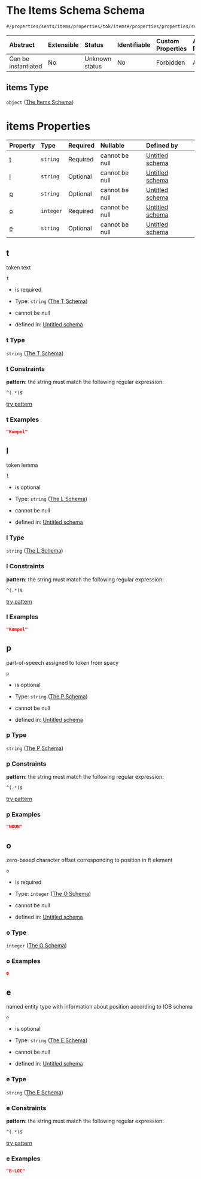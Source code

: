 # The Items Schema Schema

```txt
#/properties/sents/items/properties/tok/items#/properties/properties/sents/items/properties/tok/items
```



| Abstract            | Extensible | Status         | Identifiable | Custom Properties | Additional Properties | Access Restrictions | Defined In                                                                        |
| :------------------ | :--------- | :------------- | :----------- | :---------------- | :-------------------- | :------------------ | :-------------------------------------------------------------------------------- |
| Can be instantiated | No         | Unknown status | No           | Forbidden         | Allowed               | none                | [ling\_spacy.schema.json\*](../out/ling_spacy.schema.json "open original schema") |

## items Type

`object` ([The Items Schema](ling_spacy-properties-properties-the-sents-schema-the-items-schema-properties-the-tok-schema-the-items-schema.md))

# items Properties

| Property | Type      | Required | Nullable       | Defined by                                                                                                                                                                                                                                                                                      |
| :------- | :-------- | :------- | :------------- | :---------------------------------------------------------------------------------------------------------------------------------------------------------------------------------------------------------------------------------------------------------------------------------------------- |
| [t](#t)  | `string`  | Required | cannot be null | [Untitled schema](ling_spacy-properties-properties-the-sents-schema-the-items-schema-properties-the-tok-schema-the-items-schema-properties-the-t-schema.md "#/properties/sents/items/properties/tok/items/properties/t#/properties/properties/sents/items/properties/tok/items/properties/t")   |
| [l](#l)  | `string`  | Optional | cannot be null | [Untitled schema](ling_spacy-properties-properties-the-sents-schema-the-items-schema-properties-the-tok-schema-the-items-schema-properties-the-l-schema.md "#/properties/sents/items/properties/tok/items/properties/l#/properties/properties/sents/items/properties/tok/items/properties/l")   |
| [p](#p)  | `string`  | Optional | cannot be null | [Untitled schema](ling_spacy-properties-properties-the-sents-schema-the-items-schema-properties-the-tok-schema-the-items-schema-properties-the-p-schema.md "#/properties/sents/items/properties/tok/items/properties/p#/properties/properties/sents/items/properties/tok/items/properties/p")   |
| [o](#o)  | `integer` | Required | cannot be null | [Untitled schema](ling_spacy-properties-properties-the-sents-schema-the-items-schema-properties-the-tok-schema-the-items-schema-properties-the-o-schema.md "#/properties/sents/items/properties/tok/items/properties/idx#/properties/properties/sents/items/properties/tok/items/properties/o") |
| [e](#e)  | `string`  | Optional | cannot be null | [Untitled schema](ling_spacy-properties-properties-the-sents-schema-the-items-schema-properties-the-tok-schema-the-items-schema-properties-the-e-schema.md "#/properties/sents/items/properties/tok/items/properties/ner#/properties/properties/sents/items/properties/tok/items/properties/e") |

## t

token text

`t`

*   is required

*   Type: `string` ([The T Schema](ling_spacy-properties-properties-the-sents-schema-the-items-schema-properties-the-tok-schema-the-items-schema-properties-the-t-schema.md))

*   cannot be null

*   defined in: [Untitled schema](ling_spacy-properties-properties-the-sents-schema-the-items-schema-properties-the-tok-schema-the-items-schema-properties-the-t-schema.md "#/properties/sents/items/properties/tok/items/properties/t#/properties/properties/sents/items/properties/tok/items/properties/t")

### t Type

`string` ([The T Schema](ling_spacy-properties-properties-the-sents-schema-the-items-schema-properties-the-tok-schema-the-items-schema-properties-the-t-schema.md))

### t Constraints

**pattern**: the string must match the following regular expression:&#x20;

```regexp
^(.*)$
```

[try pattern](https://regexr.com/?expression=%5E\(.*\)%24 "try regular expression with regexr.com")

### t Examples

```json
"Kumpel"
```

## l

token lemma

`l`

*   is optional

*   Type: `string` ([The L Schema](ling_spacy-properties-properties-the-sents-schema-the-items-schema-properties-the-tok-schema-the-items-schema-properties-the-l-schema.md))

*   cannot be null

*   defined in: [Untitled schema](ling_spacy-properties-properties-the-sents-schema-the-items-schema-properties-the-tok-schema-the-items-schema-properties-the-l-schema.md "#/properties/sents/items/properties/tok/items/properties/l#/properties/properties/sents/items/properties/tok/items/properties/l")

### l Type

`string` ([The L Schema](ling_spacy-properties-properties-the-sents-schema-the-items-schema-properties-the-tok-schema-the-items-schema-properties-the-l-schema.md))

### l Constraints

**pattern**: the string must match the following regular expression:&#x20;

```regexp
^(.*)$
```

[try pattern](https://regexr.com/?expression=%5E\(.*\)%24 "try regular expression with regexr.com")

### l Examples

```json
"Kumpel"
```

## p

part-of-speech assigned to token from spacy

`p`

*   is optional

*   Type: `string` ([The P Schema](ling_spacy-properties-properties-the-sents-schema-the-items-schema-properties-the-tok-schema-the-items-schema-properties-the-p-schema.md))

*   cannot be null

*   defined in: [Untitled schema](ling_spacy-properties-properties-the-sents-schema-the-items-schema-properties-the-tok-schema-the-items-schema-properties-the-p-schema.md "#/properties/sents/items/properties/tok/items/properties/p#/properties/properties/sents/items/properties/tok/items/properties/p")

### p Type

`string` ([The P Schema](ling_spacy-properties-properties-the-sents-schema-the-items-schema-properties-the-tok-schema-the-items-schema-properties-the-p-schema.md))

### p Constraints

**pattern**: the string must match the following regular expression:&#x20;

```regexp
^(.*)$
```

[try pattern](https://regexr.com/?expression=%5E\(.*\)%24 "try regular expression with regexr.com")

### p Examples

```json
"NOUN"
```

## o

zero-based character offset corresponding to position in ft element

`o`

*   is required

*   Type: `integer` ([The O Schema](ling_spacy-properties-properties-the-sents-schema-the-items-schema-properties-the-tok-schema-the-items-schema-properties-the-o-schema.md))

*   cannot be null

*   defined in: [Untitled schema](ling_spacy-properties-properties-the-sents-schema-the-items-schema-properties-the-tok-schema-the-items-schema-properties-the-o-schema.md "#/properties/sents/items/properties/tok/items/properties/idx#/properties/properties/sents/items/properties/tok/items/properties/o")

### o Type

`integer` ([The O Schema](ling_spacy-properties-properties-the-sents-schema-the-items-schema-properties-the-tok-schema-the-items-schema-properties-the-o-schema.md))

### o Examples

```json
0
```

## e

named entity type with information about position according to IOB schema

`e`

*   is optional

*   Type: `string` ([The E Schema](ling_spacy-properties-properties-the-sents-schema-the-items-schema-properties-the-tok-schema-the-items-schema-properties-the-e-schema.md))

*   cannot be null

*   defined in: [Untitled schema](ling_spacy-properties-properties-the-sents-schema-the-items-schema-properties-the-tok-schema-the-items-schema-properties-the-e-schema.md "#/properties/sents/items/properties/tok/items/properties/ner#/properties/properties/sents/items/properties/tok/items/properties/e")

### e Type

`string` ([The E Schema](ling_spacy-properties-properties-the-sents-schema-the-items-schema-properties-the-tok-schema-the-items-schema-properties-the-e-schema.md))

### e Constraints

**pattern**: the string must match the following regular expression:&#x20;

```regexp
^(.*)$
```

[try pattern](https://regexr.com/?expression=%5E\(.*\)%24 "try regular expression with regexr.com")

### e Examples

```json
"B-LOC"
```
